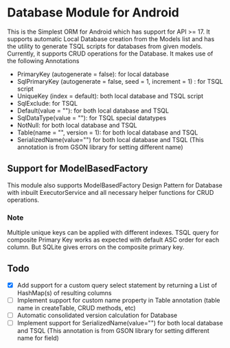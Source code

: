 # Database Module for Android
  This is the Simplest ORM for Android which has support for API >= 17. It supports automatic Local Database creation from the Models list and has the utility to generate TSQL scripts for databases from given models. Currently, it supports CRUD operations for the Database.
It makes use of the following Annotations
  - PrimaryKey (autogenerate = false): for local database
  - SqlPrimaryKey (autogenerate = false, seed = 1, increment = 1) : for TSQL script
  - UniqueKey (index = default): both local database and TSQL script
  - SqlExclude: for TSQL
  - Default(value = ""): for both local database and TSQL
  - SqlDataType(value = ""): for TSQL special datatypes
  - NotNull: for both local database and TSQL
  - Table(name = "", version = 1): for both local database and TSQL
  - SerializedName(value="") for both local database and TSQL (This annotation is from GSON library for setting different name)

## Support for ModelBasedFactory
  This module also supports ModelBasedFactory Design Pattern for Database with inbuilt ExecutorService and all necessary helper functions for CRUD operations.
  
### Note
Multiple unique keys can be applied with different indexes. TSQL query for composite Primary Key works as expected with default ASC order for each column. But SQLite gives errors on the composite primary key.

## Todo
  - [x] Add support for a custom query select statement by returning a List of HashMap(s) of resulting columns
  - [ ] Implement support for custom name property in Table annotation (table name in createTable, CRUD methods, etc)
  - [ ] Automatic consolidated version calculation for Database
  - [ ] Implement support for SerializedName(value="") for both local database and TSQL (This annotation is from GSON library for setting different name for field)
